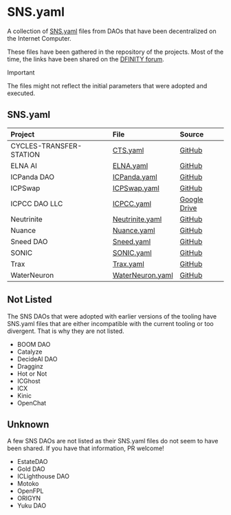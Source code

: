 # SNS.yaml

A collection of [SNS.yaml](https://internetcomputer.org/docs/current/developer-docs/daos/sns/tokenomics/preparation) files from DAOs that have been decentralized on the Internet Computer.

These files have been gathered in the repository of the projects. Most of the time, the links have been shared on the [DFINITY forum](https://forum.dfinity.org/).

> [!IMPORTANT]
> The files might not reflect the initial parameters that were adopted and executed.

## SNS.yaml

| Project                 | File                                           | Source                                                                                          |
|:------------------------|:-----------------------------------------------|:------------------------------------------------------------------------------------------------|
| CYCLES-TRANSFER-STATION | [CTS.yaml](sns_init/CTS.yaml)                  | [GitHub](https://github.com/cycles-transfer-station/cts/blob/master/sns/sns_init.yaml)          |
| ELNA AI                 | [ELNA.yaml](sns_init/ELNA.yaml)                | [GitHub](https://github.com/elna-ai/SNS/blob/main/sns_init.yaml)                                |
| ICPanda DAO             | [ICPanda.yaml](sns_init/ICPanda.yaml)          | [GitHub](https://github.com/ldclabs/ic-panda/blob/main/sns_init.yaml)                           |
| ICPSwap                 | [ICPSwap.yaml](sns_init/ICPSwap.yaml)          | [GitHub](https://github.com/ICPSwap-Labs/sns/blob/main/sns_init.yaml)                           |
| ICPCC DAO LLC           | [ICPCC.yaml](sns_init/ICPCC.yaml)              | [Google Drive](https://drive.google.com/file/d/1-AFoIATMVhL60hDl7-JDCuPlg3R_aIeC/view)          |
| Neutrinite              | [Neutrinite.yaml](sns_init/Neutrinite.yaml)    | [GitHub](https://gist.github.com/infu/5eb989bdc77fd835003a808fe0b7b4b3)                         |
| Nuance                  | [Nuance.yaml](sns_init/Nuance.yaml)            | [GitHub](https://github.com/Aikindapps/Nuance/blob/master/sns.yml)                              |
| Sneed DAO               | [Sneed.yaml](sns_init/Sneed.yaml)              | [GitHub](https://github.com/icsneed/sneed_sns_dapp/blob/main/sns/sns_init.yaml)                 |
| SONIC                   | [SONIC.yaml](sns_init/SONIC.yaml)              | [GitHub](https://github.com/sonicdex/sonic-v1/blob/main/sns/config/sns.yml)                     |
| Trax                    | [Trax.yaml](sns_init/Trax.yaml)                | [GitHub](https://github.com/onlyontrax/TraxDAO/blob/main/sns/sns_init.yaml)                     |
| WaterNeuron             | [WaterNeuron.yaml](sns_init/WaterNeuron.yaml)  | [GitHub](https://github.com/WaterNeuron/WaterNeuron/blob/main/water_neuron_wtn_sns_init.yaml)   |

## Not Listed

The SNS DAOs that were adopted with earlier versions of the tooling have SNS.yaml files that are either incompatible with the current tooling or too divergent. That is why they are not listed.

- BOOM DAO
- Catalyze
- DecideAI DAO
- Dragginz
- Hot or Not
- ICGhost
- ICX
- Kinic
- OpenChat

## Unknown

A few SNS DAOs are not listed as their SNS.yaml files do not seem to have been shared. If you have that information, PR welcome!

- EstateDAO
- Gold DAO
- ICLighthouse DAO
- Motoko
- OpenFPL
- ORIGYN
- Yuku DAO